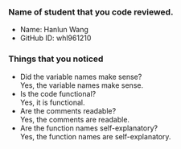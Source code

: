 ### Name of student that you code reviewed.
- Name: Hanlun Wang
- GitHub ID: whl961210


### Things that you noticed
- Did the variable names make sense?
    <br>Yes, the variable names make sense.
- Is the code functional?
    <br>Yes, it is functional.
- Are the comments readable?
    <br>Yes, the comments are readable.
- Are the function names self-explanatory?
    <br>Yes, the function names are self-explanatory.

